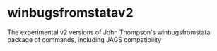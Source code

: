 # winbugsfromstatav2
The experimental v2 versions of John Thompson's winbugsfromstata package of commands, including JAGS compatibility
